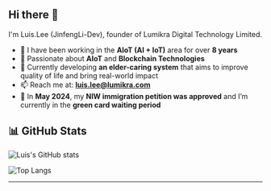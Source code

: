 ## Hi there 👋

I'm Luis.Lee (JinfengLi-Dev), founder of Lumikra Digital Technology Limited.

- 🔭 I have been working in the **AIoT (AI + IoT)** area for over **8 years**  
- 🚀 Passionate about **AIoT** and **Blockchain Technologies**
- 🌱 Currently developing **an elder-caring system** that aims to improve quality of life and bring real-world impact  
- 📫 Reach me at: **luis.lee@lumikra.com**
- 🗽 In **May 2024**, my **NIW immigration petition was approved** and I’m currently in the **green card waiting period** 

## 📊 GitHub Stats
![Luis's GitHub stats](https://github-readme-stats-sigma-mauve-62.vercel.app/api?username=JinfengLi-Dev&show_icons=true&theme=tokyonight&include_all_commits=true&count_private=true&cache_seconds=1800)



![Top Langs](https://github-readme-stats.vercel.app/api/top-langs/?username=JinfengLi-Dev&layout=compact&theme=tokyonight)

---
